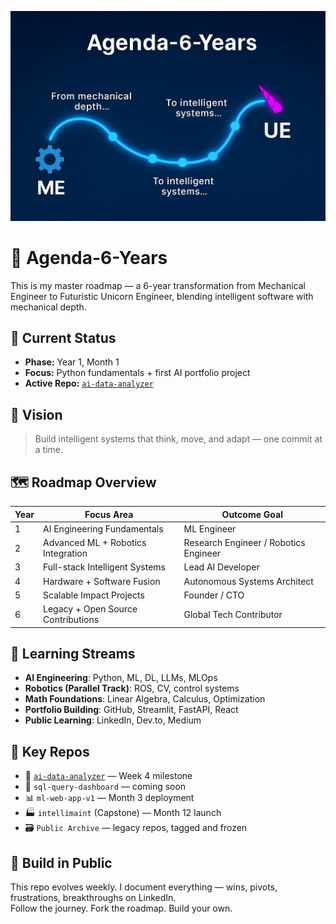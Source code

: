![Agenda-6-Years Thumbnail](assets/agenda-thumbnail.png)

# 🦄 Agenda-6-Years

This is my master roadmap — a 6-year transformation from Mechanical Engineer to Futuristic Unicorn Engineer, blending intelligent software with mechanical depth.

## 📍 Current Status

- **Phase:** Year 1, Month 1
- **Focus:** Python fundamentals + first AI portfolio project
- **Active Repo:** [`ai-data-analyzer`](https://github.com/bamoah30/ai-data-analyzer)

## 🎯 Vision

> Build intelligent systems that think, move, and adapt — one commit at a time.

## 🗺️ Roadmap Overview

| Year | Focus Area                         | Outcome Goal                          |
| ---- | ---------------------------------- | ------------------------------------- |
| 1    | AI Engineering Fundamentals        | ML Engineer                           |
| 2    | Advanced ML + Robotics Integration | Research Engineer / Robotics Engineer |
| 3    | Full-stack Intelligent Systems     | Lead AI Developer                     |
| 4    | Hardware + Software Fusion         | Autonomous Systems Architect          |
| 5    | Scalable Impact Projects           | Founder / CTO                         |
| 6    | Legacy + Open Source Contributions | Global Tech Contributor               |

## 🧠 Learning Streams

- **AI Engineering**: Python, ML, DL, LLMs, MLOps
- **Robotics (Parallel Track)**: ROS, CV, control systems
- **Math Foundations**: Linear Algebra, Calculus, Optimization
- **Portfolio Building**: GitHub, Streamlit, FastAPI, React
- **Public Learning**: LinkedIn, Dev.to, Medium

## 🔗 Key Repos

- 🚀 [`ai-data-analyzer`](https://github.com/bamoah30/ai-data-analyzer) — Week 4 milestone
- 🧠 `sql-query-dashboard` — coming soon
- 📊 `ml-web-app-v1` — Month 3 deployment
- 🏭 `intellimaint` (Capstone) — Month 12 launch
- 🗃️ `Public Archive` — legacy repos, tagged and frozen

## 🧪 Build in Public

This repo evolves weekly. I document everything — wins, pivots, frustrations, breakthroughs on LinkedIn.  
Follow the journey. Fork the roadmap. Build your own.

